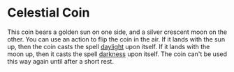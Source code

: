 # Celestial Coin

This coin bears a golden sun on one side, and a silver crescent moon on the other. You can use an action to flip the coin in the air. If it lands with the sun up, then the coin casts the spell [daylight](../Spells/daylight.md) upon itself. If it lands with the moon up, then it casts the spell [darkness](../Spells/darkness.md) upon itself. The coin can't be used this way again until after a short rest.
